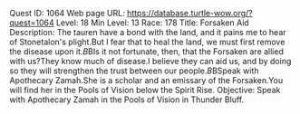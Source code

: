 Quest ID: 1064
Web page URL: https://database.turtle-wow.org/?quest=1064
Level: 18
Min Level: 13
Race: 178
Title: Forsaken Aid
Description: The tauren have a bond with the land, and it pains me to hear of Stonetalon's plight.But I fear that to heal the land, we must first remove the disease upon it.$B$BIs it not fortunate, then, that the Forsaken are allied with us?They know much of disease.I believe they can aid us, and by doing so they will strengthen the trust between our people.$B$BSpeak with Apothecary Zamah.She is a scholar and an emissary of the Forsaken.You will find her in the Pools of Vision below the Spirit Rise.
Objective: Speak with Apothecary Zamah in the Pools of Vision in Thunder Bluff.

